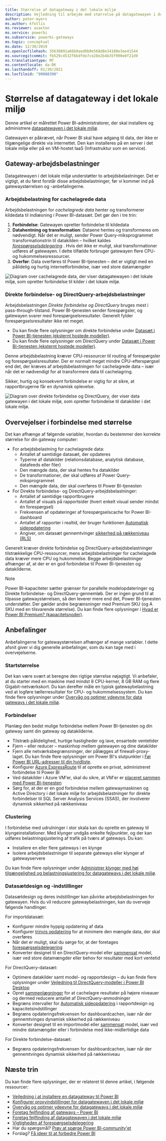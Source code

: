 ```yaml
---
title: Størrelse af datagateway i det lokale miljø
description: Vejledning til arbejde med størrelse på datagatewayen i det lokale miljø.
author: peter-myers
ms.author: kfollis
ms.reviewer: asaxton
ms.service: powerbi
ms.subservice: powerbi-gateways
ms.topic: conceptual
ms.date: 12/30/2019
ms.openlocfilehash: 35630891a66b9aed0b9e568d8e34180e3ee41544
ms.sourcegitcommit: fb529c4532fbbdfde7ce28e2b4b35f990e8f21d9
ms.translationtype: MT
ms.contentlocale: da-DK
ms.lasthandoff: 01/30/2021
ms.locfileid: "99088390"
---
```

# <a name="on-premises-data-gateway-sizing"></a>Størrelse af datagateway i det lokale miljø

Denne artikel er målrettet Power BI-administratorer, der skal installere og administrere [datagatewayen i det lokale miljø](../connect-data/service-gateway-onprem.md).

Gatewayen er påkrævet, når Power BI skal have adgang til data, der ikke er tilgængelige direkte via internettet. Den kan installeres på en server i det lokale miljø eller på en VM-hostet IaaS (Infrastruktur som en service).

## <a name="gateway-workloads"></a>Gateway-arbejdsbelastninger

Datagatewayen i det lokale miljø understøtter to arbejdsbelastninger. Det er vigtigt, at du først forstår disse arbejdsbelastninger, før vi kommer ind på gatewaystørrelsen og -anbefalingerne.

### <a name="cached-data-workload"></a>Arbejdsbelastning for cachelagrede data

Arbejdsbelastningen for _cachelagrede data_ henter og transformerer kildedata til indlæsning i Power BI-datasæt. Det gør den i tre trin:

1. **Forbindelse**: Gatewayen opretter forbindelse til kildedata
1. **Datahentning og transformation**: Dataene hentes og transformeres om nødvendigt. Når det er muligt, sender Power Query-miksprogrammet transformationstrin til datakilden – hvilket kaldes _[forespørgselsdelegering](power-query-folding.md)_ . Hvis det ikke er muligt, skal transformationer udføres af gatewayen. I dette tilfælde forbruger gatewayen flere CPU- og hukommelsesressourcer.
1. **Overfør**: Data overføres til Power BI-tjenesten – det er vigtigt med en pålidelig og hurtig internetforbindelse, især ved store datamængder

![Diagram over cachelagrede data, der viser datagatewayen i det lokale miljø, som opretter forbindelse til kilder i det lokale miljø.](media/gateway-onprem-sizing/gateway-onprem-workload-cached-data.png)

### <a name="live-connection-and-directquery-workloads"></a>Direkte forbindelse- og DirectQuery-arbejdsbelastninger

Arbejdsbelastningen _Direkte forbindelse og DirectQuery_ bruges mest i pass-through-tilstand. Power BI-tjenesten sender forespørgsler, og gatewayen svarer med forespørgselsresultater. Generelt fylder forespørgselsresultater ikke ret meget.

- Du kan finde flere oplysninger om direkte forbindelse under [Datasæt i Power BI-tjenesten (eksternt hostede modeller)](../connect-data/service-datasets-understand.md#external-hosted-models).
- Du kan finde flere oplysninger om DirectQuery under [Datasæt i Power BI-tjenesten (eksternt hostede modeller)](../connect-data/service-dataset-modes-understand.md#directquery-mode).

Denne arbejdsbelastning kræver CPU-ressourcer til routing af forespørgsler og forespørgselsresultater. Der er normalt meget mindre CPU-efterspørgsel end det, der kræves af arbejdsbelastningen for cachelagrede data – især når det er nødvendigt for at transformere data til cachelagring.

Sikker, hurtig og konsekvent forbindelse er vigtig for at sikre, at rapportbrugerne får en dynamisk oplevelse.

![Diagram over direkte forbindelse og DirectQuery, der viser data gatewayen i det lokale miljø, som opretter forbindelse til datakilder i det lokale miljø.](media/gateway-onprem-sizing/gateway-onprem-workload-liveconnection-directquery.png)

## <a name="sizing-considerations"></a>Overvejelser i forbindelse med størrelse

Det kan afhænge af følgende variabler, hvordan du bestemmer den korrekte størrelse for din gateway computer:

- For arbejdsbelastning for cachelagrede data:
  - Antallet af samtidige datasæt, der opdateres
  - Typerne af datakilder (relationsdatabase, analytisk database, datafeeds eller filer)
  - Den mængde data, der skal hentes fra datakilder
  - De transformationer, der skal udføres af Power Query-miksprogrammet
  - Den mængde data, der skal overføres til Power BI-tjenesten
- For Direkte forbindelse- og DirectQuery-arbejdsbelastninger:
  - Antallet af samtidige rapportbrugere
  - Antallet af visuals på rapportsider (hvert enkelt visual sender mindst én forespørgsel)
  - Frekvensen af opdateringer af forespørgselscache for Power BI-dashboard
  - Antallet af rapporter i realtid, der bruger funktionen [Automatisk sideopdatering](../create-reports/desktop-automatic-page-refresh.md)
  - Angiver, om datasæt gennemtvinger [sikkerhed på rækkeniveau (RLS)](../create-reports/desktop-rls.md)

Generelt kræver direkte forbindelse og DirectQuery-arbejdsbelastninger tilstrækkelige CPU-ressourcer, mens arbejdsbelastninger for cachelagede data kræver mere CPU og hukommelse. Begge arbejdsbelastninger afhænger af, at der er en god forbindelse til Power BI-tjenesten og datakilderne.

> [!NOTE]
> Power BI-kapaciteter sætter grænser for parallelle modelopdateringer og Direkte forbindelse- og DirectQuery-gennemløb. Der er ingen grund til at tilpasse gatewaystørrelsen, så den leverer mere end det, Power BI-tjenesten understøtter. Der gælder andre begrænsninger med Premium SKU (og A SKU med en tilsvarende størrelse). Du kan finde flere oplysninger i [Hvad er Power BI Premium? (kapacitetsnoder)](../admin/service-premium-what-is.md#capacity-nodes).

## <a name="recommendations"></a>Anbefalinger

Anbefalingerne for gatewaystørrelsen afhænger af mange variabler. I dette afsnit giver vi dig generelle anbefalinger, som du kan tage med i overvejelserne.

### <a name="initial-sizing"></a>Startstørrelse

Det kan være svært at beregne den rigtige størrelse nøjagtigt. Vi anbefaler, at du starter med en maskine med mindst 8 CPU-kerner, 8 GB RAM og flere Gigabit-netværkskort. Du kan derefter måle en typisk gatewaybelastning ved at logføre tællerresultater for CPU- og hukommelsessystem. Du kan finde flere oplysninger under [Overvåg og optimer ydeevne for data gateways i det lokale miljø](/data-integration/gateway/service-gateway-performance).

### <a name="connectivity"></a>Forbindelser

Planlæg den bedst mulige forbindelse mellem Power BI-tjenesten og din gateway samt din gateway og datakilderne.

- Tilstræb pålidelighed, hurtige hastigheder og lave, ensartede ventetider
- Fjern – eller reducer – maskinhop mellem gatewayen og dine datakilder
- Fjern alle netværksbegrænsninger, der pålægges af firewall-proxy-laget. Du kan finde flere oplysninger om Power BI's slutpunkter i [Føj Power BI URL-adresser til din hvidliste](../admin/power-bi-allow-list-urls.md).
- Konfigurer [Azure ExpressRoute](/azure/expressroute/expressroute-introduction) til at oprette en privat, administreret forbindelse til Power BI
- Ved datakilder i Azure VM'er, skal du sikre, at VM'er er [placeret sammen med Power BI-tjenesten](../admin/service-admin-where-is-my-tenant-located.md)
- Sørg for, at der er en god forbindelse mellem gatewaymaskinen og Active Directory i det lokale miljø for arbejdsbelastninger for direkte forbindelser til SQL Server Analysis Services (SSAS), der involverer dynamisk sikkerhed på rækkeniveau

### <a name="clustering"></a>Clustering

I forbindelse med udrulninger i stor skala kan du oprette en gateway til klyngeinstallationer. Med klynger undgås enkelte fejlpunkter, og der kan udføres belastningsjustering af trafik på tværs af gateways. Du kan:

- Installere en eller flere gateways i en klynge
- Isolere arbejdsbelastninger til separate gateways eller klynger af gatewayservere

Du kan finde flere oplysninger under [Administrer klynger med høj tilgængelighed og belastningsjustering for datagateways i det lokale miljø](/data-integration/gateway/service-gateway-high-availability-clusters).

### <a name="dataset-design-and-settings"></a>Datasætdesign og -indstillinger

Datasætdesign og deres indstillinger kan påvirke arbejdsbelastningen for gatewayen. Hvis du vil reducere gatewaybelastningen, kan du overveje følgende handlinger.

For importdatasæt:

- Konfigurer mindre hyppig opdatering af data
- Konfigurer [trinvis opdatering](../admin/service-premium-incremental-refresh.md) for at minimere den mængde data, der skal overføres
- Når det er muligt, skal du sørge for, at der foretages [forespørgselsdelegering](power-query-folding.md)
- Konverter designet til en DirectQuery-model eller [sammensat](../connect-data/service-dataset-modes-understand.md#composite-mode) model, især ved store datamængder eller behov for resultater med kort ventetid

For DirectQuery-datasæt:

- Optimere datakilder samt model- og rapportdesign – du kan finde flere oplysninger under [Vejledning til DirectQuery-modeller i Power BI Desktop](directquery-model-guidance.md)
- Opret [sammenlægninger](../transform-model/desktop-aggregations.md) for at cachelagre resultater på højere niveauer og dermed reducere antallet af DirectQuery-anmodninger
- Begræns intervaller for [Automatisk sideopdatering](../create-reports/desktop-automatic-page-refresh.md) i rapportdesign og kapacitetsindstillinger
- Begræns opdateringsfrekvensen for dashboardcachen, især når der gennemtvinges dynamisk sikkerhed på rækkeniveau
- Konverter designet til en importmodel eller [sammensat](../connect-data/service-dataset-modes-understand.md#composite-mode) model, især ved mindre datamængder eller i forbindelse med ikke-midlertidige data

For Direkte forbindelse-datasæt:

- Begræns opdateringsfrekvensen for dashboardcachen, især når der gennemtvinges dynamisk sikkerhed på rækkeniveau

## <a name="next-steps"></a>Næste trin

Du kan finde flere oplysninger, der er relateret til denne artikel, i følgende ressourcer:

- [Vejledning i at installere en datagateway til Power BI](../connect-data/service-gateway-deployment-guidance.md)
- [Konfigurer proxyindstillinger for datagatewayen i det lokale miljø](/data-integration/gateway/service-gateway-proxy)
- [Overvåg og optimer ydeevne for datagateways i det lokale miljø](/data-integration/gateway/service-gateway-performance)
- [Foretag fejlfinding af gateways – Power BI](../connect-data/service-gateway-onprem-tshoot.md)
- [Foretag fejlfinding af datagatewayen i det lokale miljø](/data-integration/gateway/service-gateway-tshoot)
- [Vigtigheden af forespørgselsdelegering](power-query-folding.md)
- Har du spørgsmål? [Prøv at spørge Power BI-community'et](https://community.powerbi.com/)
- Forslag? [Få ideer til at forbedre Power BI](https://ideas.powerbi.com)
